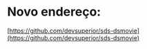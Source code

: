 # Novo endereço:
[https://github.com/devsuperior/sds-dsmovie](https://github.com/devsuperior/sds-dsmovie)